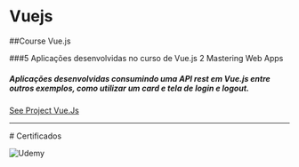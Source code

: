 # Vuejs

##Course Vue.js

###5 Aplicações desenvolvidas no curso de Vue.js 2 Mastering Web Apps

##### Aplicações desenvolvidas consumindo uma API rest em Vue.js entre outros exemplos, como utilizar um card e tela de login e logout.

[See Project Vue.Js][1]
	
  [1]:https://github.com/luizddaniel/CourseVueJs

<hr>
# Certificados
	
![Udemy](https://udemy-certificate.s3.amazonaws.com/image/UC-3D0IZ7EW.jpg)
